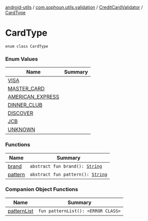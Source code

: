 [android-utils](../../../index.md) / [com.sophoun.utils.validation](../../index.md) / [CreditCardValidator](../index.md) / [CardType](./index.md)

# CardType

`enum class CardType`

### Enum Values

| Name | Summary |
|---|---|
| [VISA](-v-i-s-a/index.md) |  |
| [MASTER_CARD](-m-a-s-t-e-r_-c-a-r-d/index.md) |  |
| [AMERICAN_EXPRESS](-a-m-e-r-i-c-a-n_-e-x-p-r-e-s-s/index.md) |  |
| [DINNER_CLUB](-d-i-n-n-e-r_-c-l-u-b/index.md) |  |
| [DISCOVER](-d-i-s-c-o-v-e-r/index.md) |  |
| [JCB](-j-c-b/index.md) |  |
| [UNKNOWN](-u-n-k-n-o-w-n/index.md) |  |

### Functions

| Name | Summary |
|---|---|
| [brand](brand.md) | `abstract fun brand(): `[`String`](https://kotlinlang.org/api/latest/jvm/stdlib/kotlin/-string/index.html) |
| [pattern](pattern.md) | `abstract fun pattern(): `[`String`](https://kotlinlang.org/api/latest/jvm/stdlib/kotlin/-string/index.html) |

### Companion Object Functions

| Name | Summary |
|---|---|
| [patternList](pattern-list.md) | `fun patternList(): <ERROR CLASS>` |
